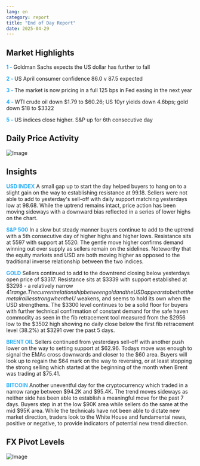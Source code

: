```yaml
---
lang: en
category: report
title: "End of Day Report"
date: 2025-04-29
---
```



<h2>Market Highlights</h2>
<strong style="color: #2caef7;">1 - </strong> Goldman Sachs expects the US dollar has further to fall

<strong style="color: #2caef7;">2 - </strong> US April consumer confidence 86.0 v 87.5 expected

<strong style="color: #2caef7;">3 - </strong> The market is now pricing in a full 125 bps in Fed easing in the next year

<strong style="color: #2caef7;">4 - </strong> WTI crude oil down $1.79 to $60.26; US 10yr yields down 4.6bps; gold down $18 to $3322


<strong style="color: #2caef7;">5 - </strong> US indices close higher. S&P up for 6th consecutive day



<h2>Daily Price Activity</h2>
<img src="https://markleighedu.github.io/img/Apr-2025/29-Apr-2025/price.jpg" alt="Image"/>

<h2>Insights</h2>
<strong style="color: #2caef7;">USD INDEX</strong> A small gap up to start the day helped buyers to hang on to a slight gain on the way to establishing resistance at 99.18. Sellers were not able to add to yesterday's sell-off with daily support matching yesterdays low at 98.68. While the uptrend remains intact, price action has been moving sideways with a downward bias reflected in a series of lower highs on the chart.

<strong style="color: #2caef7;">S&P 500</strong> In a slow but steady manner buyers continue to add to the uptrend with a 5th consecutive day of higher highs and higher lows. Resistance sits at 5597 with support at 5520. The gentle move higher confirms demand winning out over supply as sellers remain on the sidelines. Noteworthy that the equity markets and USD are both moving higher as opposed to the traditional inverse relationship between the two indices.

<strong style="color: #2caef7;">GOLD</strong> Sellers continued to add to the downtrend closing below yesterdays open price of $3317. Resistance sits at $3339 with support established at $3298 - a relatively narrow $41 range. The current relationship between gold and the USD appears to be that the metal rallies strong when the U$ weakens, and seems to hold its own when the USD strengthens. The $3300 level continues to be a solid floor for buyers with further technical confirmation of constant demand for the safe haven commodity as seen in the fib retracement tool measured from the $2956 low to the $3502 high showing no daily close below the first fib retracement level (38.2%) at $3291 over the past 5 days.

<strong style="color: #2caef7;">BRENT OIL</strong> Sellers continued from yesterdays sell-off with another push lower on the way to setting support at $62.96. Todays move was enough to signal the EMAs cross downwards and closer to the $60 area. Buyers will look up to regain the $64 mark on the way to reversing, or at least stopping the strong selling which started at the beginning of the month when Brent was trading at $75.41. 

<strong style="color: #2caef7;">BITCOIN</strong> Another uneventful day for the cryptocurrency which traded in a narrow range between $94.2K and $95.4K. The trend moves sideways as neither side has been able to establish a meaningful move for the past 7 days. Buyers step in at the low $90K area while sellers do the same at the mid $95K area. While the technicals have not been able to dictate new market direction, traders look to the White House and fundamental news, positive or negative, to provide indicators of potential new trend direction.



<h2>FX Pivot Levels</h2>
<img src="https://markleighedu.github.io/img/Apr-2025/29-Apr-2025/pivot.jpg" alt="Image"/>